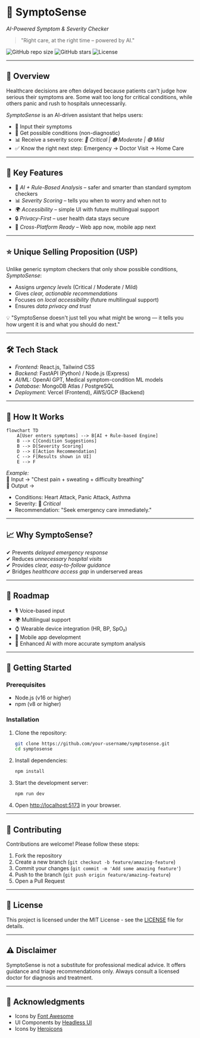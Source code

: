 # 🏥 SymptoSense

*AI-Powered Symptom & Severity Checker*

> "Right care, at the right time – powered by AI."

![GitHub repo size](https://img.shields.io/github/repo-size/your-username/symptosense) 
![GitHub stars](https://img.shields.io/github/stars/your-username/symptosense?style=social) 
![License](https://img.shields.io/badge/license-MIT-blue.svg)

---

## 📌 Overview

Healthcare decisions are often delayed because patients can't judge how serious their symptoms are. Some wait too long for critical conditions, while others panic and rush to hospitals unnecessarily.

*SymptoSense* is an AI-driven assistant that helps users:

* 🧾 Input their symptoms
* 🧠 Get possible conditions (non-diagnostic)
* 📊 Receive a severity score: *🔴 Critical | 🟠 Moderate | 🟢 Mild*
* ✅ Know the right next step: Emergency → Doctor Visit → Home Care

---

## 🔑 Key Features

* 🧠 *AI + Rule-Based Analysis* – safer and smarter than standard symptom checkers
* 📊 *Severity Scoring* – tells you when to worry and when not to
* 🌍 *Accessibility* – simple UI with future multilingual support
* 🔒 *Privacy-First* – user health data stays secure
* 📱 *Cross-Platform Ready* – Web app now, mobile app next

---

## ⭐ Unique Selling Proposition (USP)

Unlike generic symptom checkers that only show possible conditions, *SymptoSense*:

* Assigns *urgency levels* (Critical / Moderate / Mild)
* Gives *clear, actionable recommendations*
* Focuses on *local accessibility* (future multilingual support)
* Ensures *data privacy and trust*

💡 "SymptoSense doesn't just tell you what might be wrong — it tells you how urgent it is and what you should do next."

---

## 🛠 Tech Stack

* *Frontend:* React.js, Tailwind CSS
* *Backend:* FastAPI (Python) / Node.js (Express)
* *AI/ML:* OpenAI GPT, Medical symptom-condition ML models
* *Database:* MongoDB Atlas / PostgreSQL
* *Deployment:* Vercel (Frontend), AWS/GCP (Backend)

---

## 🔄 How It Works

```mermaid
flowchart TD
    A[User enters symptoms] --> B[AI + Rule-based Engine]
    B --> C[Condition Suggestions]
    B --> D[Severity Scoring]
    D --> E[Action Recommendation]
    C --> F[Results shown in UI]
    E --> F
```

*Example:*  
💬 Input → "Chest pain + sweating + difficulty breathing"  
📌 Output →

* Conditions: Heart Attack, Panic Attack, Asthma
* Severity: 🔴 *Critical*
* Recommendation: "Seek emergency care immediately."

---

## 📈 Why SymptoSense?

✔ Prevents *delayed emergency response*  
✔ Reduces *unnecessary hospital visits*  
✔ Provides *clear, easy-to-follow guidance*  
✔ Bridges *healthcare access gap* in underserved areas

---

## 🔮 Roadmap

* 🎙 Voice-based input
* 🌍 Multilingual support
* ⌚ Wearable device integration (HR, BP, SpO₂)
* 📱 Mobile app development
* 🤖 Enhanced AI with more accurate symptom analysis

---

## 🚀 Getting Started

### Prerequisites

- Node.js (v16 or higher)
- npm (v8 or higher)

### Installation

1. Clone the repository:
   ```bash
   git clone https://github.com/your-username/symptosense.git
   cd symptosense
   ```

2. Install dependencies:
   ```bash
   npm install
   ```

3. Start the development server:
   ```bash
   npm run dev
   ```

4. Open [http://localhost:5173](http://localhost:5173) in your browser.

---

## 🤝 Contributing

Contributions are welcome! Please follow these steps:

1. Fork the repository
2. Create a new branch (`git checkout -b feature/amazing-feature`)
3. Commit your changes (`git commit -m 'Add some amazing feature'`)
4. Push to the branch (`git push origin feature/amazing-feature`)
5. Open a Pull Request

---

## 📜 License

This project is licensed under the MIT License - see the [LICENSE](LICENSE) file for details.

---

## ⚠️ Disclaimer

SymptoSense is not a substitute for professional medical advice. It offers guidance and triage recommendations only. Always consult a licensed doctor for diagnosis and treatment.

---

## 🙏 Acknowledgments

- Icons by [Font Awesome](https://fontawesome.com/)
- UI Components by [Headless UI](https://headlessui.com/)
- Icons by [Heroicons](https://heroicons.com/)
